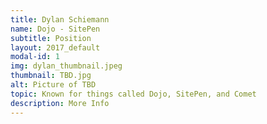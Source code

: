```yaml
---
title: Dylan Schiemann
name: Dojo - SitePen
subtitle: Position
layout: 2017_default
modal-id: 1
img: dylan_thumbnail.jpeg
thumbnail: TBD.jpg
alt: Picture of TBD
topic: Known for things called Dojo, SitePen, and Comet
description: More Info
---
```

